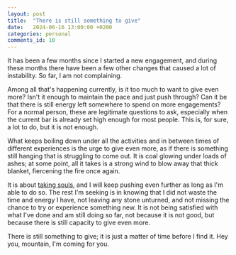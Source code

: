 ```yaml
---
layout: post
title:  "There is still something to give"
date:   2024-06-16 13:00:00 +0200
categories: personal
comments_id: 10
---
```

It has been a few months since I started a new engagement, and during these months there have been a few other changes that caused a lot of instability. So far, I am not complaining.

Among all that's happening currently, is it too much to want to give even more? Isn't it enough to maintain the pace and just push through? Can it be that there is still energy left somewhere to spend on more engagements? For a normal person, these are legitimate questions to ask, especially when the current bar is already set high enough for most people. This is, for sure, a lot to do, but it is not enough.

What keeps boiling down under all the activities and in between times of different experiences is the urge to give even more, as if there is something still hanging that is struggling to come out. It is coal glowing under loads of ashes; at some point, all it takes is a strong wind to blow away that thick blanket, fiercening the fire once again.

It is about [taking souls](https://helwanif.github.io/blog/personal/2022/05/09/taking-souls.html), and I will keep pushing even further as long as I'm able to do so. The rest I'm seeking is in knowing that I did not waste the time and energy I have, not leaving any stone unturned, and not missing the chance to try or experience something new. It is not being satisfied with what I've done and am still doing so far, not because it is not good, but because there is still capacity to give even more.

There is still something to give; it is just a matter of time before I find it. Hey you, mountain, I'm coming for you.